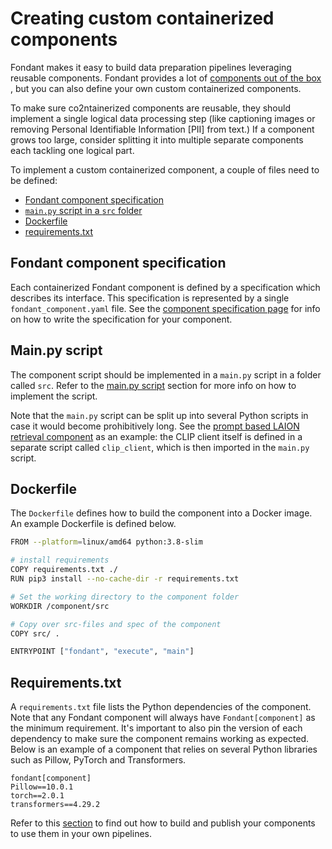 # Creating custom containerized components

Fondant makes it easy to build data preparation pipelines leveraging reusable components. Fondant
provides a lot of [components out of the box](https://github.com/ml6team/fondant/tree/main/components)
, but you can also define your own custom containerized components.

To make sure co2ntainerized components are reusable, they should implement a single logical data processing
step (like captioning images or removing Personal Identifiable Information [PII] from text.)
If a component grows too large, consider splitting it into multiple separate components each
tackling one logical part.

To implement a custom containerized component, a couple of files need to be defined:

- [Fondant component specification](#fondant-component-specification)
- [`main.py` script in a `src` folder](#mainpy-script)
- [Dockerfile](#dockerfile)
- [requirements.txt](#requirementstxt)

## Fondant component specification

Each containerized Fondant component  is defined by a specification which describes its interface. This
specification is represented by a single `fondant_component.yaml` file. See the [component
specification page](../components/component_spec.md) for info on how to write the specification for
your component.

## Main.py script

The component script should be implemented in a `main.py` script in a folder called `src`.
Refer to the [main.py script](../components/components.md) section for more info on how to implement the
script.

Note that the `main.py` script can be split up into several Python scripts in case it would become
prohibitively long. See the
[prompt based LAION retrieval component](https://github.com/ml6team/fondant/tree/main/components/prompt_based_laion_retrieval/src)
as an example: the CLIP client itself is defined in a separate script called `clip_client`,
which is then imported in the `main.py` script.

## Dockerfile

The `Dockerfile` defines how to build the component into a Docker image. An example Dockerfile is
defined below.

```bash
FROM --platform=linux/amd64 python:3.8-slim

# install requirements
COPY requirements.txt ./
RUN pip3 install --no-cache-dir -r requirements.txt

# Set the working directory to the component folder
WORKDIR /component/src

# Copy over src-files and spec of the component
COPY src/ .

ENTRYPOINT ["fondant", "execute", "main"]
```

## Requirements.txt

A `requirements.txt` file lists the Python dependencies of the component. Note that any Fondant
component will always have `Fondant[component]` as the minimum requirement. It's important to also 
pin the version of each dependency to make sure the component remains working as expected. Below is 
an example of a component that relies on several Python libraries such as Pillow, PyTorch and
Transformers.

```
fondant[component]
Pillow==10.0.1
torch==2.0.1
transformers==4.29.2
```

Refer to this [section](publishing_components.md) to find out how to build and publish your components to use them in 
your own pipelines.


